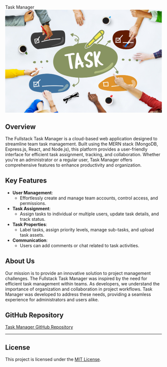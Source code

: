 Task Manager
![Task Manager](images/team_collaboration.jpg)


## Overview

The Fullstack Task Manager is a cloud-based web application designed to streamline team task management. Built using the MERN stack (MongoDB, Express.js, React, and Node.js), this platform provides a user-friendly interface for efficient task assignment, tracking, and collaboration. Whether you're an administrator or a regular user, Task Manager offers comprehensive features to enhance productivity and organization.

## Key Features

- **User Management**:
  - Effortlessly create and manage team accounts, control access, and permissions.
- **Task Assignment**:
  - Assign tasks to individual or multiple users, update task details, and track status.
- **Task Properties**:
  - Label tasks, assign priority levels, manage sub-tasks, and upload task assets.
- **Communication**:
  - Users can add comments or chat related to task activities.

## About Us

Our mission is to provide an innovative solution to project management challenges. The Fullstack Task Manager was inspired by the need for efficient task management within teams. As developers, we understand the importance of organization and collaboration in project workflows. Task Manager was developed to address these needs, providing a seamless experience for administrators and users alike.

## GitHub Repository

[Task Manager GitHub Repository](https://github.com/your-username/task-manager)

---

## License

This project is licensed under the [MIT License](LICENSE).
